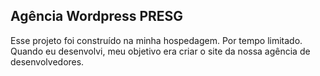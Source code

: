 ## Agência Wordpress PRESG

Esse projeto foi construído na minha hospedagem. Por tempo limitado. Quando eu desenvolvi, meu objetivo era criar o site da nossa agência de desenvolvedores.